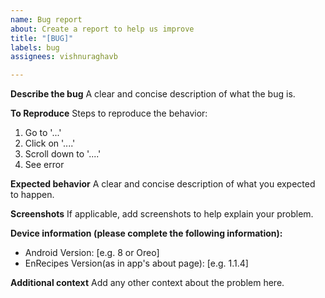 ```yaml
---
name: Bug report
about: Create a report to help us improve
title: "[BUG]"
labels: bug
assignees: vishnuraghavb

---
```


**Describe the bug**
A clear and concise description of what the bug is.

**To Reproduce**
Steps to reproduce the behavior:
1. Go to '...'
2. Click on '....'
3. Scroll down to '....'
4. See error

**Expected behavior**
A clear and concise description of what you expected to happen.

**Screenshots**
If applicable, add screenshots to help explain your problem.

**Device information (please complete the following information):**
 - Android Version: [e.g. 8 or Oreo]
 - EnRecipes Version(as in app's about page):  [e.g. 1.1.4]

**Additional context**
Add any other context about the problem here.
